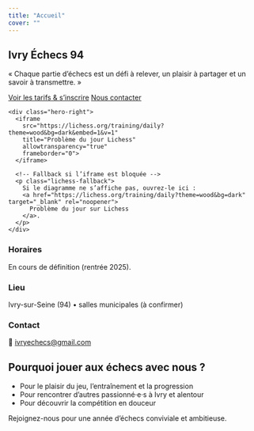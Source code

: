 ```yaml
---
title: "Accueil"
cover: ""
---
```


<section class="hero">
  <div class="container hero-grid">
    <div class="hero-left">
      <h1>Ivry Échecs 94</h1>
      <p class="lead">« Chaque partie d’échecs est un défi à relever, un plaisir à partager et un savoir à transmettre. »</p>
      <div class="cta">
        <a class="btn" href="/tarifs/">Voir les tarifs &amp; s’inscrire</a>
        <a class="btn" href="/contact/">Nous contacter</a>
      </div>
    </div>

    <div class="hero-right">
      <iframe
        src="https://lichess.org/training/daily?theme=wood&bg=dark&embed=1&v=1"
        title="Problème du jour Lichess"
        allowtransparency="true"
        frameborder="0">
      </iframe>

      <!-- Fallback si l’iframe est bloquée -->
      <p class="lichess-fallback">
        Si le diagramme ne s’affiche pas, ouvrez-le ici :
        <a href="https://lichess.org/training/daily?theme=wood&bg=dark" target="_blank" rel="noopener">
          Problème du jour sur Lichess
        </a>.
      </p>
    </div>
  </div>
</section>

<section class="container home-cards">
  <div class="card">
    <h3>Horaires</h3>
    <p>En cours de définition (rentrée 2025).</p>
  </div>
  <div class="card">
    <h3>Lieu</h3>
    <p>Ivry-sur-Seine (94) • salles municipales (à confirmer)</p>
  </div>
  <div class="card">
    <h3>Contact</h3>
    <p>
      📧 <a href="mailto:ivryechecs@gmail.com">ivryechecs@gmail.com</a>
    </p>
  </div>
</section>

<section class="container">
  <h2>Pourquoi jouer aux échecs avec nous ?</h2>
  <ul class="benefits">
    <li>Pour le plaisir du jeu, l’entraînement et la progression</li>
    <li>Pour rencontrer d’autres passionné·e·s à Ivry et alentour</li>
    <li>Pour découvrir la compétition en douceur</li>
  </ul>
  <p>Rejoignez-nous pour une année d’échecs conviviale et ambitieuse.</p>
</section>

